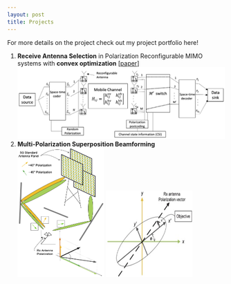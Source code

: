 ```yaml
---
layout: post
title: Projects
---
```

For more details on the project check out my project portfolio here! 

1. **Receive Antenna Selection** in Polarization Reconfigurable MIMO systems with **convex optimization**
   [[paper](/assets/files/AS_Convex.pdf)]
   <img src="/assets/img/Antenna Selection.png" alt="PR_MIMO Antenna Selection System">
2. **Multi-Polarization Superposition Beamforming**
   <img src="/assets/img/MPS_sysModel.png" alt="MPS System Model" height=300px width=200px>
   <img src="/assets/img/Polarization_Ellipse.jpg" alt="Ellipse" height=200px width=200px>
